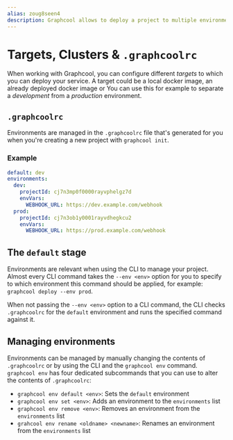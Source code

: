 ```yaml
---
alias: zoug8seen4
description: Graphcool allows to deploy a project to multiple environments.
---
```


# Targets, Clusters & `.graphcoolrc`

When working with Graphcool, you can configure different _targets_ to which you can deploy your service. A target could be a local docker image, an already deployed docker image or  You can use this for example to separate a _development_ from a _production_ environment.


## `.graphcoolrc`

Environments are managed in the `.graphcoolrc` file that's generated for you when you're creating a new project with `graphcool init`.

### Example

```yml
default: dev
environments:
  dev:
    projectId: cj7n3mp0f0000rayvphelgz7d
    envVars:
      WEBHOOK_URL: https://dev.example.com/webhook
  prod:
    projectId: cj7n3ob1y0001rayvdhegkcu2
    envVars:
      WEBHOOK_URL: https://prod.example.com/webhook
```

<!--

### Structure

`.graphcoolrc` is written in YAML and has the following root properties:

| Root Property | Type | Description | 
| --------- | ------------------ | --------------- | 
| `default`| `string` | Specifies the name of the default environment. This environment will be used for all commands you're invoking with the CLI. If you want to run a command against a different environment than the default one, you need to specify the `--env` option for the command. |
| `environments` | `[string:string]` | A list of environments that are available. |

-->

## The `default` stage

Environments are relevant when using the CLI to manage your project. Almost every CLI command takes the `--env <env>` option for you to specify to which environment this command should be applied, for example: `graphcool deploy --env prod`.

When not passing the `--env <env>` option to a CLI command, the CLI checks `.graphcoolrc` for the `default` environment and runs the specified command against it.

## Managing environments

Environments can be managed by manually changing the contents of `.graphcoolrc` or by using the CLI and the `graphcool env` command. `graphcool env` has four dedicated subcommands that you can use to alter the contents of `.graphcoolrc`:

- `graphcool env default <env>`: Sets the `default` environment
- `graphcool env set <env>`: Adds an environment to the `environments` list
- `graphcool env remove <env>`: Removes an environment from the `environments` list
- `grahcool env rename <oldname> <newname>`: Renames an environment from the `environments` list
